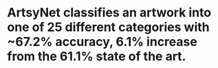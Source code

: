 # ArtsyNet classifies an artwork into one of 25 different categories with ~67.2% accuracy, 6.1% increase from the 61.1% state of the art.

